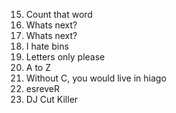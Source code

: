15. Count that word
16. Whats next?
16. Whats next?
17. I hate bins
18. Letters only please
19. A to Z
20. Without C, you would live in hiago
21. esreveR
22. DJ Cut Killer
